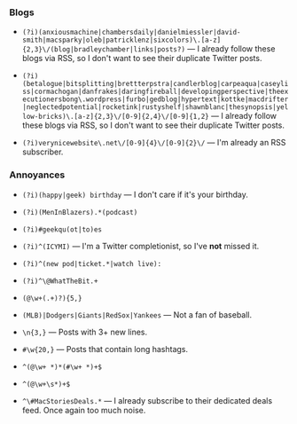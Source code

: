 ### Blogs
* `(?i)(anxiousmachine|chambersdaily|danielmiessler|david-smith|macsparky|oleb|patricklenz|sixcolors)\.[a-z]{2,3}\/(blog|bradleychamber|links|posts?)` — I already follow these blogs via RSS, so I don't want to see their duplicate Twitter posts.

* `(?i)(betalogue|bitsplitting|brettterpstra|candlerblog|carpeaqua|caseyliss|cormachogan|danfrakes|daringfireball|developingperspective|theexecutionersbong\.wordpress|furbo|gedblog|hypertext|kottke|macdrifter|neglectedpotential|rocketink|rustyshelf|shawnblanc|thesynopsis|yellow-bricks)\.[a-z]{2,3}\/[0-9]{2,4}\/[0-9]{1,2}` — I already follow these blogs via RSS, so I don't want to see their duplicate Twitter posts.

* `(?i)verynicewebsite\.net\/[0-9]{4}\/[0-9]{2}\/` — I'm already an RSS subscriber.

### Annoyances
* `(?i)(happy|geek) birthday` — I don't care if it's your birthday.

* `(?i)(MenInBlazers).*(podcast)`

* `(?i)#geekqu(ot|to)es`

* `(?i)^(ICYMI)` — I'm a Twitter completionist, so I've __not__ missed it.

* `(?i)^(new pod|ticket.*|watch live):`

* `(?i)^\@WhatTheBit.+`

* `(@\w+(.+)?){5,}`

* `(MLB)|Dodgers|Giants|RedSox|Yankees` — Not a fan of baseball.

* `\n{3,}` — Posts with 3+ new lines.

* `#\w{20,}` — Posts that contain long hashtags.

* `^(@\w+ *)*(#\w+ *)+$`

* `^(@\w+\s*)+$`

* `^\#MacStoriesDeals.*` — I already subscribe to their dedicated deals feed. Once again too much noise.